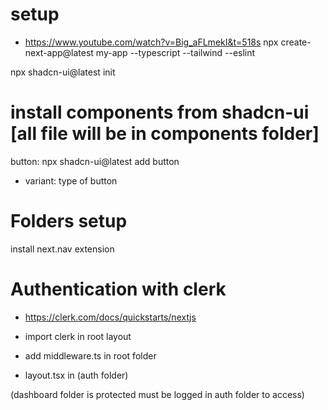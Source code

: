 # setup

- https://www.youtube.com/watch?v=Big_aFLmekI&t=518s
  npx create-next-app@latest my-app --typescript --tailwind --eslint

npx shadcn-ui@latest init

# install components from shadcn-ui [all file will be in components folder]

button: npx shadcn-ui@latest add button

- variant: type of button

# Folders setup

install next.nav extension

# Authentication with clerk

- https://clerk.com/docs/quickstarts/nextjs

- import clerk in root layout
- add middleware.ts in root folder

- layout.tsx in (auth folder)

(dashboard folder is protected must be logged in auth folder to access)

